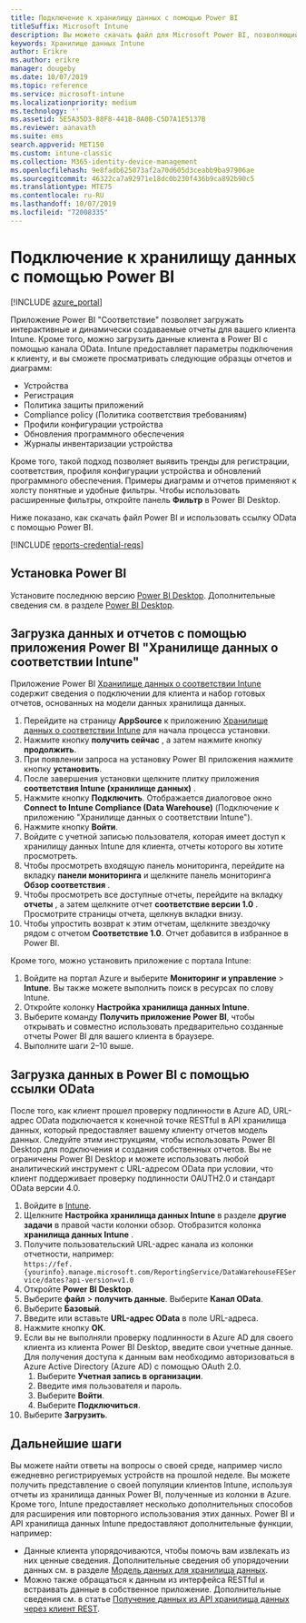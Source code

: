 ```yaml
---
title: Подключение к хранилищу данных с помощью Power BI
titleSuffix: Microsoft Intune
description: Вы можете скачать файл для Microsoft Power BI, позволяющий загружать интерактивные и динамически создаваемые отчеты своего клиента Microsoft Intune.
keywords: Хранилище данных Intune
author: Erikre
ms.author: erikre
manager: dougeby
ms.date: 10/07/2019
ms.topic: reference
ms.service: microsoft-intune
ms.localizationpriority: medium
ms.technology: ''
ms.assetid: 5E5A35D3-88F8-441B-8A0B-C5D7A1E5137B
ms.reviewer: aanavath
ms.suite: ems
search.appverid: MET150
ms.custom: intune-classic
ms.collection: M365-identity-device-management
ms.openlocfilehash: 9e8fadb625073af2a70d605d3ceabb9ba97906ae
ms.sourcegitcommit: 46322ca7a92971e18dc0b230f436b9ca892b90c5
ms.translationtype: MTE75
ms.contentlocale: ru-RU
ms.lasthandoff: 10/07/2019
ms.locfileid: "72008335"
---
```

# <a name="connect-to-the-data-warehouse-with-power-bi"></a>Подключение к хранилищу данных с помощью Power BI

[!INCLUDE [azure_portal](../includes/azure_portal.md)]

Приложение Power BI "Соответствие" позволяет загружать интерактивные и динамически создаваемые отчеты для вашего клиента Intune. Кроме того, можно загрузить данные клиента в Power BI с помощью канала OData. Intune предоставляет параметры подключения к клиенту, и вы сможете просматривать следующие образцы отчетов и диаграмм:  

- Устройства
- Регистрация
- Политика защиты приложений
- Compliance policy (Политика соответствия требованиям)
- Профили конфигурации устройства
- Обновления программного обеспечения
- Журналы инвентаризации устройства

Кроме того, такой подход позволяет выявить тренды для регистрации, соответствия, профиля конфигурации устройства и обновлений программного обеспечения. Примеры диаграмм и отчетов применяют к холсту понятные и удобные фильтры. Чтобы использовать расширенные фильтры, откройте панель **Фильтр** в Power BI Desktop.

Ниже показано, как скачать файл Power BI и использовать ссылку OData с помощью Power BI.

[!INCLUDE [reports-credential-reqs](../includes/reports-credential-reqs.md)]

## <a name="install-power-bi"></a>Установка Power BI

Установите последнюю версию [Power BI Desktop](https://aka.ms/intune/datawarehouseapi/installpowerbi). Дополнительные сведения см. в разделе [Power BI Desktop](https://powerbi.microsoft.com/desktop).

## <a name="load-the-data-and-reports-using-the-power-bi-intune-compliance-data-warehouse-app"></a>Загрузка данных и отчетов с помощью приложения Power BI "Хранилище данных о соответствии Intune"

Приложение Power BI [Хранилище данных о соответствии Intune](https://aka.ms/intune/datawarehouseapi/getpowerbiapp) содержит сведения о подключении для клиента и набор готовых отчетов, основанных на модели данных хранилища данных.

1. Перейдите на страницу **AppSource** к приложению [Хранилище данных о соответствии Intune](https://aka.ms/intune/datawarehouseapi/getpowerbiapp) для начала процесса установки.
2. Нажмите кнопку **получить сейчас** , а затем нажмите кнопку **продолжить**.
3. При появлении запроса на установку Power BI приложения нажмите кнопку **установить**.
4. После завершения установки щелкните плитку приложения **соответствия Intune (хранилище данных)** .
5. Нажмите кнопку **Подключить**. Отображается диалоговое окно **Connect to Intune Compliance (Data Warehouse)** (Подключение к приложению "Хранилище данных о соответствии Intune").
6. Нажмите кнопку **Войти**.
7. Войдите с учетной записью пользователя, которая имеет доступ к хранилищу данных Intune для клиента, отчеты которого вы хотите просмотреть.
8. Чтобы просмотреть входящую панель мониторинга, перейдите на вкладку **панели мониторинга** и щелкните панель мониторинга **Обзор соответствия** .
9. Чтобы просмотреть все доступные отчеты, перейдите на вкладку **отчеты** , а затем щелкните отчет **соответствие версии 1.0** . Просмотрите страницы отчета, щелкнув вкладки внизу.
10. Чтобы упростить возврат к этим отчетам, щелкните звездочку рядом с отчетом **Соответствие 1.0**. Отчет добавится в избранное в Power BI.

Кроме того, можно установить приложение с портала Intune:

1. Войдите на портал Azure и выберите **Мониторинг и управление** > **Intune**. Вы также можете выполнить поиск в ресурсах по слову Intune.
2. Откройте колонку **Настройка хранилища данных Intune**.
3. Выберите команду **Получить приложение Power BI**, чтобы открывать и совместно использовать предварительно созданные отчеты Power BI для вашего клиента в браузере.
4. Выполните шаги 2–10 выше.

## <a name="load-the-data-in-power-bi-using-the-odata-link"></a>Загрузка данных в Power BI с помощью ссылки OData

После того, как клиент прошел проверку подлинности в Azure AD, URL-адрес OData подключается к конечной точке RESTful в API хранилища данных, который предоставляет вашему клиенту отчетов модель данных. Следуйте этим инструкциям, чтобы использовать Power BI Desktop для подключения и создания собственных отчетов. Вы не ограничены Power BI Desktop и можете использовать любой аналитический инструмент с URL-адресом OData при условии, что клиент поддерживает проверку подлинности OAUTH2.0 и стандарт OData версии 4.0.

1. Войдите в [Intune](https://go.microsoft.com/fwlink/?linkid=2090973).
2. Щелкните **Настройка хранилища данных Intune** в разделе **другие задачи** в правой части колонки обзор. Отобразится колонка **хранилища данных Intune** .
3. Получите пользовательский URL-адрес канала из колонки отчетности, например:<br>
    `https://fef.{yourinfo}.manage.microsoft.com/ReportingService/DataWarehouseFEService/dates?api-version=v1.0`
4. Откройте **Power BI Desktop**.
5. Выберите **файл** > **получить данные**. Выберите **Канал OData**.
6. Выберите **Базовый**.
7. Введите или вставьте **URL-адрес OData** в поле URL-адреса.
8. Нажмите кнопку **ОК**.
9. Если вы не выполняли проверку подлинности в Azure AD для своего клиента из клиента Power BI Desktop, введите свои учетные данные. Для получения доступа к данным вам необходимо авторизоваться в Azure Active Directory (Azure AD) с помощью OAuth 2.0.  
    1. Выберите **Учетная запись в организации**.  
    2. Введите имя пользователя и пароль.  
    3. Выберите **Войти**.  
    4. Выберите **Подключиться**.  
10. Выберите **Загрузить**.

## <a name="next-steps"></a>Дальнейшие шаги

Вы можете найти ответы на вопросы о своей среде, например число ежедневно регистрируемых устройств на прошлой неделе. Вы можете получить представление о своей популяции клиентов Intune, используя отчеты из хранилища данных Power BI, полученные из колонки в Azure. Кроме того, Intune предоставляет несколько дополнительных способов для расширения или повторного использования этих данных. Power BI и API хранилища данных Intune предоставляют дополнительные функции, например:

<!-- - You can use Power BI Desktop to create additional report types with your data. For example, you could create a custom chart representing the ratio of device manufactures in your enterprise. For more information about creating custom reports with Power BI and the Intune Data Warehouse, see `BLOG POST ON POWER BI`. -->
- Данные клиента упорядочиваются, чтобы помочь вам извлекать из них ценные сведения. Дополнительные сведения об упорядочении данных см. в разделе [Модель данных для хранилища данных](reports-ref-data-model.md).
- Можно также обращаться к данным из интерфейса RESTful и встраивать данные в собственное приложение. Дополнительные сведения см. в статье [Получение данных из API хранилища данных через клиент REST](../reports-proc-data-rest.md).

